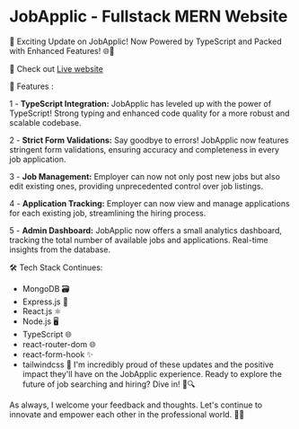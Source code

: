 # JobApplic - Fullstack MERN Website
🚀 Exciting Update on JobApplic! Now Powered by TypeScript and Packed with Enhanced Features! 🌐💼

🙌 Check out [Live website](https://jobapplic.netlify.app/)


🌟 Features :

1️ - **TypeScript Integration:** JobApplic has leveled up with the power of TypeScript! Strong typing and enhanced code quality for a more robust and scalable codebase.

2 - **Strict Form Validations:** Say goodbye to errors! JobApplic now features stringent form validations, ensuring accuracy and completeness in every job application.

3️ - **Job Management:** Employer can now not only post new jobs but also edit existing ones, providing unprecedented control over job listings.

4️ - **Application Tracking:** Employer can now view and manage applications for each existing job, streamlining the hiring process.

5️ - **Admin Dashboard:** JobApplic now offers a small analytics dashboard, tracking the total number of available jobs and applications. Real-time insights from the database.

🛠️ Tech Stack Continues:

- MongoDB 🗃️
- Express.js 🚀
- React.js ⚛️
- Node.js 🖥️
- TypeScript 🌐
- react-router-dom 🌐
- react-form-hook ✨
- tailwindcss 🎨
I'm incredibly proud of these updates and the positive impact they'll have on the JobApplic experience. Ready to explore the future of job searching and hiring? Dive in! 🚀🔍

As always, I welcome your feedback and thoughts. Let's continue to innovate and empower each other in the professional world. 🤝💼
